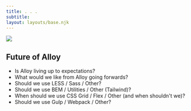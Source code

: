 ```yaml
---
title: . . . 
subtitle: 
layout: layouts/base.njk
---
```


![](/images/bttf.jpg)

## Future of Alloy

- Is Alloy living up to expectations?
- What would we like from Alloy going forwards?
- Should we use LESS / Sass / Other?
- Should we use BEM / Utilities / Other (Tailwind)?
- When should we use CSS Grid / Flex / Other (and when shouldn't we)?
- Should we use Gulp / Webpack / Other?
